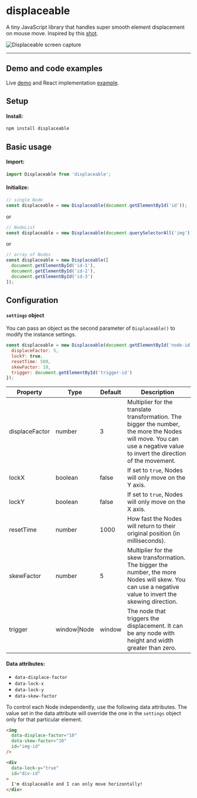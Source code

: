 # displaceable

A tiny JavaScript library that handles super smooth element displacement on mouse move. Inspired by this [shot](https://dribbble.com/shots/5594494-Molley-Heltz-Inspiration-Page-Animation).

![Displaceable screen capture](screen-capture.gif)

---

## Demo and code examples

Live [demo](https://subtlebits.com/projects/displaceable) and React implementation [example](https://github.com/dinohamzic/www-subtlebits-com/blob/master/pages/projects/displaceable.js).

## Setup

#### Install:

```bash
npm install displaceable
```

## Basic usage

#### Import:

```js
import Displaceable from 'displaceable';
```

#### Initialize:

```js
// single Node
const displaceable = new Displaceable(document.getElementById('id'));
```

or

```js
// NodeList
const displaceable = new Displaceable(document.querySelectorAll('img'));
```

or

```js
// array of Nodes
const displaceable = new Displaceable([
  document.getElementById('id-1'),
  document.getElementById('id-2'),
  document.getElementById('id-3')
]);
```

## Configuration

#### `settings` object

You can pass an object as the second parameter of `Displaceable()` to modify the instance settings.

```js
const displaceable = new Displaceable(document.getElementById('node-id'), {
  displaceFactor: 5,
  lockY: true,
  resetTime: 500,
  skewFactor: 10,
  trigger: document.getElementById('trigger-id')
});
```

Property | Type | Default | Description
------ | ---- | ------- | -----------
displaceFactor | number | 3 | Multiplier for the translate transformation. The bigger the number, the more the Nodes will move. You can use a negative value to invert the direction of the movement.
lockX | boolean | false | If set to `true`, Nodes will only move on the Y axis.
lockY | boolean | false | If set to `true`, Nodes will only move on the X axis.
resetTime | number | 1000 | How fast the Nodes will return to their original position (in milliseconds).
skewFactor | number | 5 | Multiplier for the skew transformation. The bigger the number, the more Nodes will skew. You can use a negative value to invert the skewing direction.
trigger | window\|Node | window | The node that triggers the displacement. It can be any node with height and width greater than zero.

#### Data attributes:

- `data-displace-factor`
- `data-lock-x`
- `data-lock-y`
- `data-skew-factor`

To control each Node independently, use the following data attributes. The value set in the data attribute will override the one in the `settings` object only for that particular element.

```html
<img
  data-displace-factor="10"
  data-skew-factor="10"
  id="img-id"
/>

<div
  data-lock-y="true"
  id="div-id"
>
  I'm displaceable and I can only move horizontally!
</div>
```
